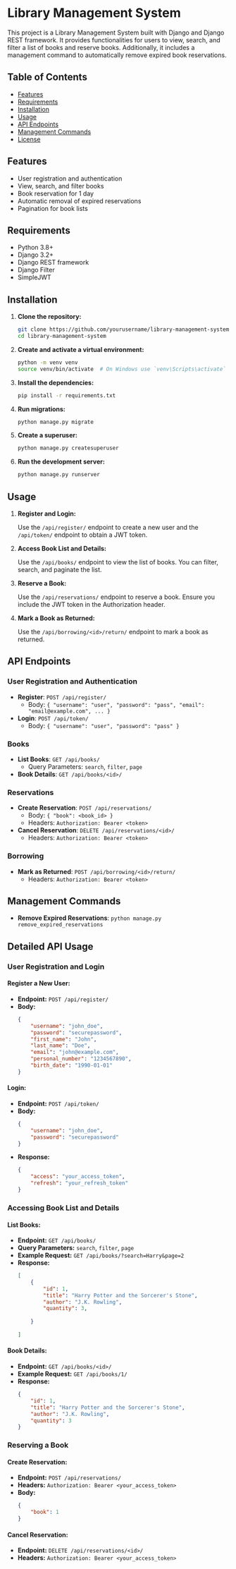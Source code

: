 # Library Management System

This project is a Library Management System built with Django and Django REST framework. It provides functionalities for users to view, search, and filter a list of books and reserve books. Additionally, it includes a management command to automatically remove expired book reservations.

## Table of Contents

- [Features](#features)
- [Requirements](#requirements)
- [Installation](#installation)
- [Usage](#usage)
- [API Endpoints](#api-endpoints)
- [Management Commands](#management-commands)
- [License](#license)

## Features

- User registration and authentication
- View, search, and filter books
- Book reservation for 1 day
- Automatic removal of expired reservations
- Pagination for book lists

## Requirements

- Python 3.8+
- Django 3.2+
- Django REST framework
- Django Filter
- SimpleJWT

## Installation

1. **Clone the repository:**

    ```sh
    git clone https://github.com/yourusername/library-management-system.git
    cd library-management-system
    ```

2. **Create and activate a virtual environment:**

    ```sh
    python -m venv venv
    source venv/bin/activate  # On Windows use `venv\Scripts\activate`
    ```

3. **Install the dependencies:**

    ```sh
    pip install -r requirements.txt
    ```

4. **Run migrations:**

    ```sh
    python manage.py migrate
    ```

5. **Create a superuser:**

    ```sh
    python manage.py createsuperuser
    ```

6. **Run the development server:**

    ```sh
    python manage.py runserver
    ```

## Usage

1. **Register and Login:**

    Use the `/api/register/` endpoint to create a new user and the `/api/token/` endpoint to obtain a JWT token.

2. **Access Book List and Details:**

    Use the `/api/books/` endpoint to view the list of books. You can filter, search, and paginate the list.

3. **Reserve a Book:**

    Use the `/api/reservations/` endpoint to reserve a book. Ensure you include the JWT token in the Authorization header.

4. **Mark a Book as Returned:**

    Use the `/api/borrowing/<id>/return/` endpoint to mark a book as returned.

## API Endpoints

### User Registration and Authentication

- **Register**: `POST /api/register/`
  - Body: `{ "username": "user", "password": "pass", "email": "email@example.com", ... }`
- **Login**: `POST /api/token/`
  - Body: `{ "username": "user", "password": "pass" }`

### Books

- **List Books**: `GET /api/books/`
  - Query Parameters: `search`, `filter`, `page`
- **Book Details**: `GET /api/books/<id>/`

### Reservations

- **Create Reservation**: `POST /api/reservations/`
  - Body: `{ "book": <book_id> }`
  - Headers: `Authorization: Bearer <token>`
- **Cancel Reservation**: `DELETE /api/reservations/<id>/`
  - Headers: `Authorization: Bearer <token>`

### Borrowing

- **Mark as Returned**: `POST /api/borrowing/<id>/return/`
  - Headers: `Authorization: Bearer <token>`

## Management Commands

- **Remove Expired Reservations**: `python manage.py remove_expired_reservations`

## Detailed API Usage

### User Registration and Login

#### Register a New User:

- **Endpoint:** `POST /api/register/`
- **Body:**
    ```json
    {
        "username": "john_doe",
        "password": "securepassword",
        "first_name": "John",
        "last_name": "Doe",
        "email": "john@example.com",
        "personal_number": "1234567890",
        "birth_date": "1990-01-01"
    }
    ```

#### Login:

- **Endpoint:** `POST /api/token/`
- **Body:**
    ```json
    {
        "username": "john_doe",
        "password": "securepassword"
    }
    ```
- **Response:**
    ```json
    {
        "access": "your_access_token",
        "refresh": "your_refresh_token"
    }
    ```

### Accessing Book List and Details

#### List Books:

- **Endpoint:** `GET /api/books/`
- **Query Parameters:** `search`, `filter`, `page`
- **Example Request:** `GET /api/books/?search=Harry&page=2`
- **Response:**
    ```json
    [
        {
            "id": 1,
            "title": "Harry Potter and the Sorcerer's Stone",
            "author": "J.K. Rowling",
            "quantity": 3,
            
        }
        
    ]
    ```

#### Book Details:

- **Endpoint:** `GET /api/books/<id>/`
- **Example Request:** `GET /api/books/1/`
- **Response:**
    ```json
    {
        "id": 1,
        "title": "Harry Potter and the Sorcerer's Stone",
        "author": "J.K. Rowling",
        "quantity": 3
    }
    ```

### Reserving a Book

#### Create Reservation:

- **Endpoint:** `POST /api/reservations/`
- **Headers:** `Authorization: Bearer <your_access_token>`
- **Body:**
    ```json
    {
        "book": 1
    }
    ```

#### Cancel Reservation:

- **Endpoint:** `DELETE /api/reservations/<id>/`
- **Headers:** `Authorization: Bearer <your_access_token>`

